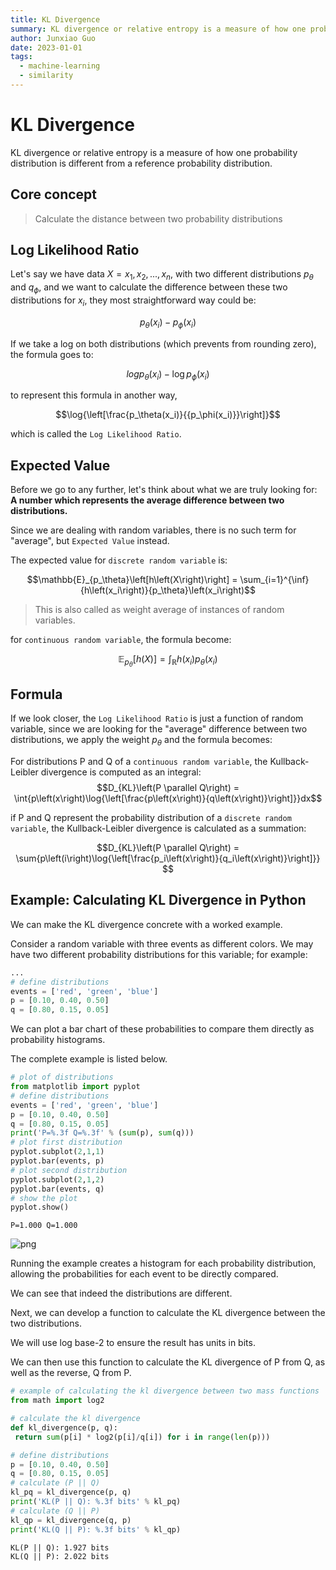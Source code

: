 ```yaml
---
title: KL Divergence 
summary: KL divergence or relative entropy is a measure of how one probability distribution is different from a reference probability distribution.
author: Junxiao Guo
date: 2023-01-01
tags:
  - machine-learning
  - similarity
---
```


# KL Divergence

KL divergence or relative entropy is a measure of how one probability distribution is different from a reference probability distribution.

## Core concept

> Calculate the distance between two probability distributions

## Log Likelihood Ratio

Let's say we have data $X={x_1,x_2,...,x_n}$, with two different distributions $p_\theta$ and $q_\phi$, and we want to calculate the difference between these two distributions for $x_i$, they most straightforward way could be:

$$p_\theta(x_i) - p_\phi(x_i)$$

If we take a log on both distributions (which prevents from rounding zero), the formula goes to:

$$log{p_\theta(x_i)} - \log{p_\phi(x_i)}$$

to represent this formula in another way,

$$\log{\left[\frac{p_\theta(x_i)}{{p_\phi(x_i)}}\right]}$$

which is called the `Log Likelihood Ratio`.

## Expected Value

Before we go to any further, let's think about what we are truly looking for: **A number which represents the average difference between two distributions.**

Since we are dealing with random variables, there is no such term for "average", but `Expected Value` instead.

The expected value for `discrete random variable` is:

$$\mathbb{E}_{p_\theta}\left[h\left(X\right)\right] = \sum_{i=1}^{\inf}{h\left(x_i\right)}{p_\theta}\left(x_i\right)$$

> This is also called as weight average of instances of random variables.

for `continuous random variable`, the formula become:

$$\mathbb{E}_{p_\theta}\left[h\left(X\right)\right] = \int_\mathbb{R}{h\left(x_i\right)}{p_\theta}\left(x_i\right)$$

## Formula

If we look closer, the `Log Likelihood Ratio` is just a function of random variable, since we are looking for the "average" difference between two distributions, we apply the weight $p_\theta$ and the formula becomes:

For distributions P and Q of a `continuous random variable`, the Kullback-Leibler divergence is computed as an integral:
$$D_{KL}\left(P \parallel Q\right) = \int{p\left(x\right)\log{\left[\frac{p\left(x\right)}{q\left(x\right)}\right]}}dx$$

if P and Q represent the probability distribution of a `discrete random variable`, the Kullback-Leibler divergence is calculated as a summation:

$$D_{KL}\left(P \parallel Q\right) = \sum{p\left(i\right)\log{\left[\frac{p_i\left(x\right)}{q_i\left(x\right)}\right]}} $$

## Example: Calculating KL Divergence in Python

We can make the KL divergence concrete with a worked example.

Consider a random variable with three events as different colors. We may have two different probability distributions for this variable; for example:

```python
...
# define distributions
events = ['red', 'green', 'blue']
p = [0.10, 0.40, 0.50]
q = [0.80, 0.15, 0.05]
```

We can plot a bar chart of these probabilities to compare them directly as probability histograms.

The complete example is listed below.

```python
# plot of distributions
from matplotlib import pyplot
# define distributions
events = ['red', 'green', 'blue']
p = [0.10, 0.40, 0.50]
q = [0.80, 0.15, 0.05]
print('P=%.3f Q=%.3f' % (sum(p), sum(q)))
# plot first distribution
pyplot.subplot(2,1,1)
pyplot.bar(events, p)
# plot second distribution
pyplot.subplot(2,1,2)
pyplot.bar(events, q)
# show the plot
pyplot.show()
```

    P=1.000 Q=1.000

![png](output_9_1.png)

Running the example creates a histogram for each probability distribution, allowing the probabilities for each event to be directly compared.

We can see that indeed the distributions are different.

Next, we can develop a function to calculate the KL divergence between the two distributions.

We will use log base-2 to ensure the result has units in bits.

We can then use this function to calculate the KL divergence of P from Q, as well as the reverse, Q from P.

```python
# example of calculating the kl divergence between two mass functions
from math import log2

# calculate the kl divergence
def kl_divergence(p, q):
 return sum(p[i] * log2(p[i]/q[i]) for i in range(len(p)))

# define distributions
p = [0.10, 0.40, 0.50]
q = [0.80, 0.15, 0.05]
# calculate (P || Q)
kl_pq = kl_divergence(p, q)
print('KL(P || Q): %.3f bits' % kl_pq)
# calculate (Q || P)
kl_qp = kl_divergence(q, p)
print('KL(Q || P): %.3f bits' % kl_qp)
```

    KL(P || Q): 1.927 bits
    KL(Q || P): 2.022 bits
